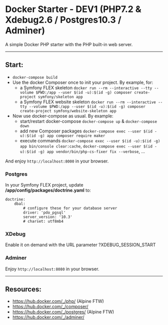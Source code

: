 # Docker Starter - DEV1 (PHP7.2 & Xdebug2.6 / Postgres10.3 / Adminer)

A simple Docker PHP starter with the PHP built-in web server.

---

## Start:

- ```docker-compose build```
- Use the docker Composer once to init your project. By example, for:
  - a Symfony FLEX skeleton  ```docker run --rm --interactive --tty --volume $PWD:/app --user $(id -u):$(id -g) composer create-project symfony/skeleton app```
  - a Symfony FLEX website skeleton  ```docker run --rm --interactive --tty --volume $PWD:/app --user $(id -u):$(id -g) composer create-project symfony/website-skeleton app```
- Now use docker-compose as usual. By example:
  - start/restart docker-compose ```docker-compose up``` & ```docker-compose down```
  - add new Composer packages ```docker-compose exec --user $(id -u):$(id -g) app composer require maker```
  - execute commands ```docker-compose exec --user $(id -u):$(id -g) app bin/console clear:cache```, ```docker-compose exec --user $(id -u):$(id -g) app vendor/bin/php-cs-fixer fix --verbose```, ...

And enjoy ```http://localhost:8000``` in your browser.

### Postgres

In your Symfony FLEX project, update **/app/config/packages/doctrine.yaml** to:

```
doctrine:
    dbal:
        # configure these for your database server
        driver: 'pdo_pgsql'
        server_version: '10.3'
        # charset: utf8mb4
```

### XDebug

Enable it on demand with the URL parameter ?XDEBUG_SESSION_START


### Adminer

Enjoy ```http://localhost:8080``` in your browser.

---

## Resources:

- https://hub.docker.com/_/php/ (Alpine FTW)
- https://hub.docker.com/_/composer/
- https://hub.docker.com/_/postgres/  (Alpine FTW)
- https://hub.docker.com/_/adminer/
